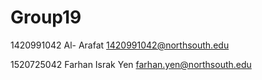 # Group19

1420991042	Al- Arafat	<1420991042@northsouth.edu>

1520725042	Farhan Israk Yen	<farhan.yen@northsouth.edu>

